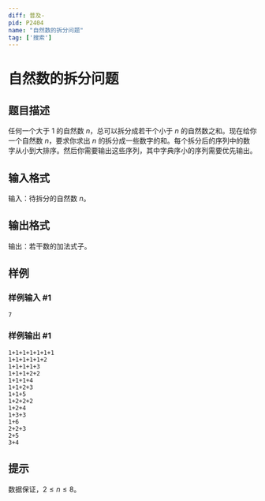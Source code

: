```yaml
---
diff: 普及-
pid: P2404
name: "自然数的拆分问题"
tag: ['搜索']
---
```

# 自然数的拆分问题
## 题目描述

任何一个大于 $1$ 的自然数 $n$，总可以拆分成若干个小于 $n$ 的自然数之和。现在给你一个自然数 $n$，要求你求出 $n$ 的拆分成一些数字的和。每个拆分后的序列中的数字从小到大排序。然后你需要输出这些序列，其中字典序小的序列需要优先输出。

## 输入格式

输入：待拆分的自然数 $n$。

## 输出格式

输出：若干数的加法式子。

## 样例

### 样例输入 #1
```
7

```
### 样例输出 #1
```
1+1+1+1+1+1+1
1+1+1+1+1+2
1+1+1+1+3
1+1+1+2+2
1+1+1+4
1+1+2+3
1+1+5
1+2+2+2
1+2+4
1+3+3
1+6
2+2+3
2+5
3+4
```
## 提示

数据保证，$2\leq n\le 8$。
